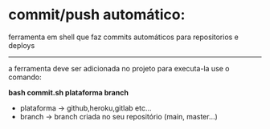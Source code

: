 # commit/push automático:
<p>ferramenta em shell que faz commits automáticos para repositorios e deploys </p>
<hr>
<p>
a ferramenta deve ser adicionada no projeto para executa-la use o comando:

</p>
<p><b>bash commit.sh plataforma branch</b></p>
<ul>
    <li>
    plataforma -> github,heroku,gitlab etc...
    </li>
    <li>
    branch -> branch criada no seu repositório (main, master...)
    </li>
</ul>
